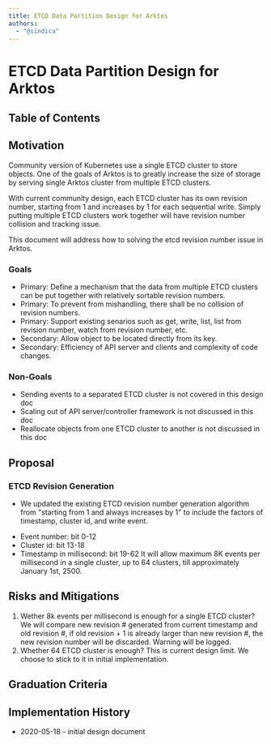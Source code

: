 ```yaml
---
title: ETCD Data Partition Design for Arktos
authors:
  - "@sindica"
---
```


# ETCD Data Partition Design for Arktos

## Table of Contents

## Motivation

Community version of Kubernetes use a single ETCD cluster to store objects. 
One of the goals of Arktos is to greatly increase the size of storage by 
serving single Arktos cluster from multiple ETCD clusters.

With current community design, each ETCD cluster has its own revision number,
starting from 1 and increases by 1 for each sequential write. Simply putting
multiple ETCD clusters work together will have revision number collision and
tracking issue. 

This document will address how to solving the etcd revision number issue in
Arktos.   

### Goals

* Primary: Define a mechanism that the data from multiple ETCD clusters can be
put together with relatively sortable revision numbers.
* Primary: To prevent from mishandling, there shall be no collision of revision 
numbers.
* Primary: Support existing senarios such as get, write, list, list from revision
number, watch from revision number, etc.
* Secondary: Allow object to be located directly from its key.
* Secondary: Efficiency of API server and clients and complexity of code changes.

### Non-Goals

* Sending events to a separated ETCD cluster is not covered in this design doc
* Scaling out of API server/controller framework is not discussed in this doc
* Reallocate objects from one ETCD cluster to another is not discussed in this doc 

## Proposal

### ETCD Revision Generation

* We updated the existing ETCD revision number generation algorithm from "starting from
1 and always increases by 1" to include the factors of timestamp, cluster id, and write event.
 - Event number: bit 0-12
 - Cluster id: bit 13-18
 - Timestamp in millisecond: bit 19-62
It will allow maximum 8K events per millisecond in a single cluster, up to 64 clusters, till 
approximately January 1st, 2500.

## Risks and Mitigations

1. Wether 8k events per millisecond is enough for a single ETCD cluster? We will compare new
revision # generated from current timestamp and old revision #, if old revision + 1 is already
larger than new revision #, the new revision number will be discarded. Warning will be logged.
1. Whether 64 ETCD cluster is enough? This is current design limit. We choose to stick to it in
initial implementation.

## Graduation Criteria

## Implementation History
- 2020-05-18 - initial design document

 
